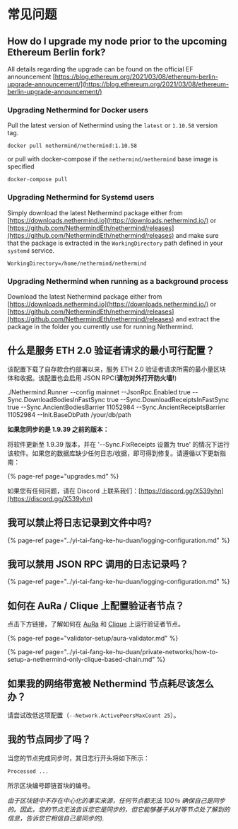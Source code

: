 # 常见问题

## How do I upgrade my node prior to the upcoming Ethereum Berlin fork?

All details regarding the upgrade can be found on the official EF announcement [https://blog.ethereum.org/2021/03/08/ethereum-berlin-upgrade-announcement/](https://blog.ethereum.org/2021/03/08/ethereum-berlin-upgrade-announcement/)

### Upgrading Nethermind for Docker users

Pull the latest version of Nethermind using the `latest` or `1.10.58` version tag.

```text
docker pull nethermind/nethermind:1.10.58
```

or pull with docker-compose if the `nethermind/nethermind` base image is specified

```text
docker-compose pull
```

### Upgrading Nethermind for Systemd users

Simply download the latest Nethermind package either from [https://downloads.nethermind.io](https://downloads.nethermind.io/) or [https://github.com/NethermindEth/nethermind/releases](https://github.com/NethermindEth/nethermind/releases) and make sure that the package is extracted in the `WorkingDirectory` path defined in your `systemd` service.

```text
WorkingDirectory=/home/nethermind/nethermind
```

### Upgrading Nethermind when running as a background process

Download the latest Nethermind package either from [https://downloads.nethermind.io](https://downloads.nethermind.io/) or [https://github.com/NethermindEth/nethermind/releases](https://github.com/NethermindEth/nethermind/releases) and extract the package in the folder you currently use for running Nethermind.

## 什么是服务 ETH 2.0 验证者请求的最小可行配置？

该配置下载了自存款合约部署以来，服务 ETH 2.0 验证者请求所需的最小量区块体和收据。该配置也会启用 JSON RPC\(**请勿对外打开防火墙!**\)

./Nethermind.Runner --config mainnet --JsonRpc.Enabled true --Sync.DownloadBodiesInFastSync true --Sync.DownloadReceiptsInFastSync true --Sync.AncientBodiesBarrier 11052984 --Sync.AncientReceiptsBarrier 11052984 --Init.BaseDbPath /your/db/path

**如果您同步的是 1.9.39 之前的版本：**

将软件更新至 1.9.39 版本，并在 '--Sync.FixReceipts 设置为 true' 的情况下运行该软件。如果您的数据库缺少任何日志/收据，即可得到修复。请遵循以下更新指南：

{% page-ref page="upgrades.md" %}

如果您有任何问题，请在 Discord 上联系我们：[https://discord.gg/X539yhn](https://discord.gg/X539yhn)

## 我可以禁止将日志记录到文件中吗?

{% page-ref page="../yi-tai-fang-ke-hu-duan/logging-configuration.md" %}

## 我可以禁用 JSON RPC 调用的日志记录吗？

{% page-ref page="../yi-tai-fang-ke-hu-duan/logging-configuration.md" %}

## 如何在 AuRa / Clique 上配置验证者节点？

点击下方链接，了解如何在 [AuRa](https://docs.nethermind.io/nethermind/guides-and-helpers/validator-setup/aura-validator) 和 [Clique](https://docs.nethermind.io/nethermind/ethereum-client/private-networks/how-to-setup-a-nethermind-only-clique-based-chain) 上运行验证者节点。

{% page-ref page="validator-setup/aura-validator.md" %}

{% page-ref page="../yi-tai-fang-ke-hu-duan/private-networks/how-to-setup-a-nethermind-only-clique-based-chain.md" %}

## 如果我的网络带宽被 Nethermind 节点耗尽该怎么办？

请尝试改低这项配置（`--Network.ActivePeersMaxCount 25`）。

## 我的节点同步了吗？

当您的节点完成同步时，其日志行开头将如下所示：

`Processed ...`

所示区块编号即链首块的编号。

_由于区块链中不存在中心化的事实来源，任何节点都无法 100％ 确保自己是同步的。因此，您的节点无法告诉您它是同步的，但它能够基于从对等节点处了解到的信息，告诉您它相信自己是同步的\)._

